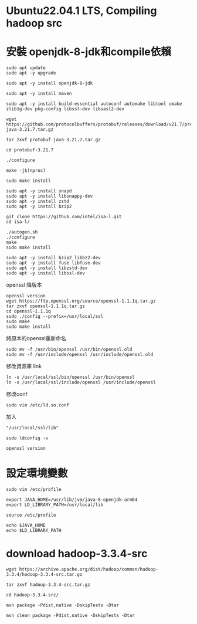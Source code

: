 # Ubuntu22.04.1 LTS,  Compiling hadoop src
# 安裝 openjdk-8-jdk和compile依賴
~~~
sudo apt update
sudo apt -y upgrade
~~~
~~~
sudo apt -y install openjdk-8-jdk
~~~
~~~
sudo apt -y install maven
~~~
~~~
sudo apt -y install build-essential autoconf automake libtool cmake zlib1g-dev pkg-config libssl-dev libsasl2-dev
~~~
~~~
wget https://github.com/protocolbuffers/protobuf/releases/download/v21.7/protobuf-java-3.21.7.tar.gz
~~~
~~~
tar zxvf protobuf-java-3.21.7.tar.gz
~~~
~~~
cd protobuf-3.21.7
~~~
~~~
./configure
~~~
~~~
make -j$(nproc)
~~~
~~~
sudo make install
~~~

~~~
sudo apt -y install snapd
sudo apt -y install libsnappy-dev
sudo apt -y install zstd
sudo apt -y install bzip2
~~~
~~~
git clone https://github.com/intel/isa-l.git
cd isa-l/
~~~
~~~
./autogen.sh
./configure
make
sudo make install
~~~
~~~
sudo apt -y install bzip2 libbz2-dev
sudo apt -y install fuse libfuse-dev
sudo apt -y install libzstd-dev
sudo apt -y install libssl-dev
~~~
openssl 降版本
~~~
openssl version
wget https://ftp.openssl.org/source/openssl-1.1.1q.tar.gz
tar zxvf openssl-1.1.1q.tar.gz
cd openssl-1.1.1q
sudo ./config --prefix=/usr/local/ssl
sudo make
sudo make install
~~~
將原本的openssl重新命名
~~~
sudo mv -f /usr/bin/openssl /usr/bin/openssl.old
sudo mv -f /usr/include/openssl /usr/include/openssl.old
~~~
修改資源庫 link
~~~
ln -s /usr/local/ssl/bin/openssl /usr/bin/openssl 
ln -s /usr/local/ssl/include/openssl /usr/include/openssl
~~~
修改conf
~~~
sudo vim /etc/ld.so.conf
~~~
加入
~~~
"/usr/local/ssl/lib"
~~~
~~~
sudo ldconfig -v
~~~
~~~
openssl version
~~~


# 設定環境變數
~~~
sudo vim /etc/profile
~~~
~~~
export JAVA_HOME=/usr/lib/jvm/java-8-openjdk-arm64
export LD_LIBRARY_PATH=/usr/local/lib
~~~
~~~
source /etc/profile
~~~
~~~
echo $JAVA_HOME
echo $LD_LIBRARY_PATH
~~~

# download hadoop-3.3.4-src
~~~
wget https://archive.apache.org/dist/hadoop/common/hadoop-3.3.4/hadoop-3.3.4-src.tar.gz
~~~
~~~
tar zxvf hadoop-3.3.4-src.tar.gz
~~~
~~~
cd hadoop-3.3.4-src/
~~~
~~~
mvn package -Pdist,native -DskipTests -Dtar
~~~
~~~
mvn clean package -Pdist,native -DskipTests -Dtar
~~~
